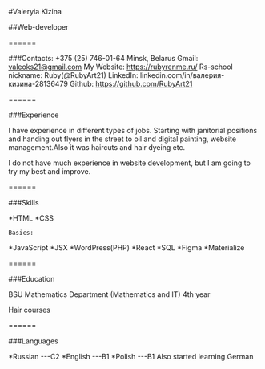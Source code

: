 

#Valeryia Kizina

##Web-developer

======


###Contacts:
+375 (25) 746-01-64
Minsk, Belarus
Gmail: valeoks21@gmail.com
My Website: https://rubyrenme.ru/
Rs-school nickname: Ruby(@RubyArt21)
LinkedIn: linkedin.com/in/валерия-кизина-28136479
Github: https://github.com/RubyArt21

======


###Experience

I have experience in different types of jobs. Starting with janitorial positions and handing out flyers in the street to oil and digital painting, website management.Also it was haircuts and hair dyeing etc.

I do not have much experience in website development, but I am going to try my best and improve.

======


###Skills 

*HTML
*CSS

    Basics:
*JavaScript
*JSX
*WordPress(PHP)
*React
*SQL
*Figma
*Materialize

======

###Education

BSU 
Mathematics Department (Mathematics and IT)
4th year


Hair courses


======


###Languages

*Russian ---C2
*English ---B1
*Polish ---B1
Also started learning German